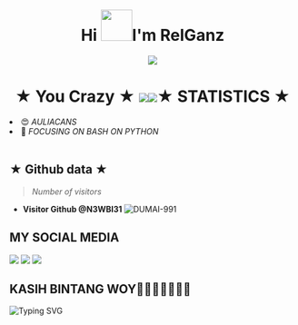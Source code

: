 <h1 align="center">Hi <img src="https://github.com/mitul3737/mitul3737/blob/main/Wave.gif" height="55px" width="55px">I'm RelGanz </h1>
<!-- Typing SVG by DenverCoder1 - https://github.com/DenverCoder1/readme-typing-svg -->
<p align="center">
<!--   <a href="https://github.com/DenverCoder1/readme-typing-svg"> -->
    <img src="https://readme-typing-svg.herokuapp.com?color=E22FE4&width=380&height=45&lines=Welcome+To+My+Github;You+Know+Who+Is+Handsome;N3WBI31+RelGanz;Nice+To+Meet+You+...&center=true"></a>

</p>
<h1 align="center">★ You Crazy ★ <img src="https://github.com/mitul3737/mitul3737/blob/main/mituls code.gif"
<h1 align="center"><img src="https://raw.githubusercontent.com/N3WBI31/N3WBI31/main/giphy.webp"
<h1 align="center">★ STATISTICS ★</i></b></h3>
<li> 😍 <i> AULIACANS</i></li>
<li> 🌟 <i> FOCUSING ON BASH ON PYTHON</i></li><br>

## ★ Github data ★
>
> *Number of visitors*
* **Visitor Github @N3WBI31**
![DUMAI-991](https://komarev.com/ghpvc/?username=Dumai-991&color=blue)
>
## MY SOCIAL MEDIA
[![](https://img.shields.io/badge/Github-black?logo=Github&logoColor=black&labelColor=white)](https://github.com/N3WBI31 ) 
[![](https://img.shields.io/badge/Instagram-red?logo=Instagram&logoColor=red&labelColor=white)](https://www.instagram.com/mr.bksmilenial) [![](https://img.shields.io/badge/Whatsapp-CHAT-red?logo=Whatsapp&logoColor=Brightgreen&labelColor=white)](https://wa.me/6288210982908?text=Asalamualaikum+kak+Zarel)
## KASIH BINTANG WOY🌟🌟🌟🌟🌟🌟🌟
![Typing SVG](https://readme-typing-svg.herokuapp.com?lines=Selamat+Bersenang-senang....!+)

<!--
**N3WBI31/N3WBI31** is a ✨ _special_ ✨ repository because its `README.md` (this file) appears on your GitHub profile.

Here are some ideas to get you started:

- 🔭 I’m currently working on ...
- 🌱 I’m currently learning ...
- 👯 I’m looking to collaborate on ...
- 🤔 I’m looking for help with ...
- 💬 Ask me about ...
- 📫 How to reach me: ...
- 😄 Pronouns: ...
- ⚡ Fun fact: ...
-->
